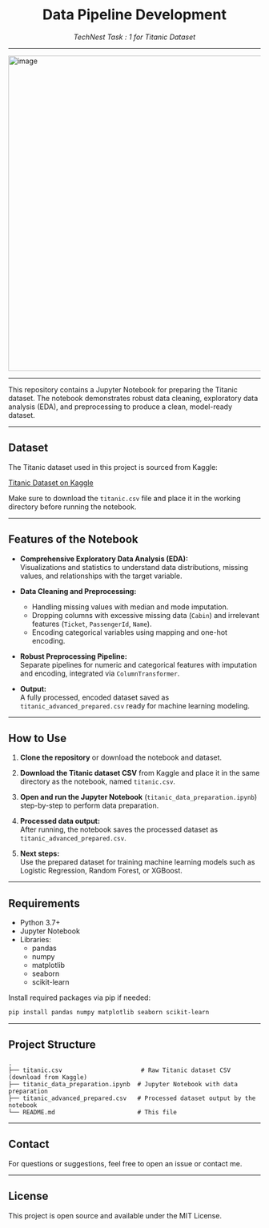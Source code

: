 <h1 align="center"> Data Pipeline Development </h1>
<p align="center"> <em>TechNest Task : 1 for Titanic Dataset </em></p>

---

<img width="1200" height="630" alt="image" src="https://github.com/user-attachments/assets/303999c6-e504-4153-b88c-e9b4a10eaf07" />

---

This repository contains a Jupyter Notebook for preparing the Titanic dataset. The notebook demonstrates robust data cleaning, exploratory data analysis (EDA), and preprocessing to produce a clean, model-ready dataset.

---

## Dataset

The Titanic dataset used in this project is sourced from Kaggle:

[Titanic Dataset on Kaggle](https://www.kaggle.com/datasets/yasserh/titanic-dataset/data)

Make sure to download the `titanic.csv` file and place it in the working directory before running the notebook.

---

## Features of the Notebook

- **Comprehensive Exploratory Data Analysis (EDA):**  
  Visualizations and statistics to understand data distributions, missing values, and relationships with the target variable.

- **Data Cleaning and Preprocessing:**  
  - Handling missing values with median and mode imputation.  
  - Dropping columns with excessive missing data (`Cabin`) and irrelevant features (`Ticket`, `PassengerId`, `Name`).  
  - Encoding categorical variables using mapping and one-hot encoding.

- **Robust Preprocessing Pipeline:**  
  Separate pipelines for numeric and categorical features with imputation and encoding, integrated via `ColumnTransformer`.

- **Output:**  
  A fully processed, encoded dataset saved as `titanic_advanced_prepared.csv` ready for machine learning modeling.

---

## How to Use

1. **Clone the repository** or download the notebook and dataset.

2. **Download the Titanic dataset CSV** from Kaggle and place it in the same directory as the notebook, named `titanic.csv`.

3. **Open and run the Jupyter Notebook** (`titanic_data_preparation.ipynb`) step-by-step to perform data preparation.

4. **Processed data output:**  
   After running, the notebook saves the processed dataset as `titanic_advanced_prepared.csv`.

5. **Next steps:**  
   Use the prepared dataset for training machine learning models such as Logistic Regression, Random Forest, or XGBoost.

---

## Requirements

- Python 3.7+
- Jupyter Notebook
- Libraries:
  - pandas
  - numpy
  - matplotlib
  - seaborn
  - scikit-learn

Install required packages via pip if needed:

```bash
pip install pandas numpy matplotlib seaborn scikit-learn
```

---

## Project Structure

```
.
├── titanic.csv                      # Raw Titanic dataset CSV (download from Kaggle)
├── titanic_data_preparation.ipynb  # Jupyter Notebook with data preparation
├── titanic_advanced_prepared.csv   # Processed dataset output by the notebook
└── README.md                       # This file
```

---

## Contact

For questions or suggestions, feel free to open an issue or contact me.

---

## License

This project is open source and available under the MIT License.
